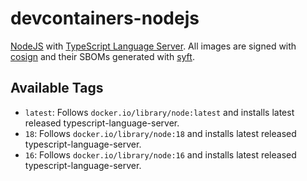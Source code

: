 # devcontainers-nodejs

[NodeJS](https://nodejs.org/) with
[TypeScript Language Server](https://github.com/typescript-language-server/typescript-language-server). All images are
signed with [cosign](https://github.com/sigstore/cosign) and their SBOMs generated with
[syft](https://github.com/anchore/syft).

## Available Tags

- `latest`: Follows `docker.io/library/node:latest` and installs latest released typescript-language-server.
- `18`: Follows `docker.io/library/node:18` and installs latest released typescript-language-server.
- `16`: Follows `docker.io/library/node:16` and installs latest released typescript-language-server.
